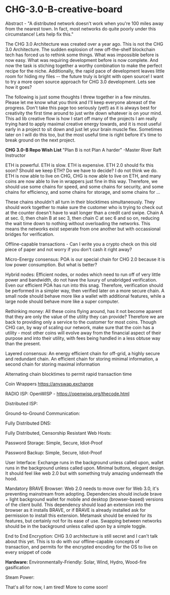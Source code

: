 # CHG-3.0-B-creative-board

Abstract - "A distributed network doesn't work when you're 100 miles away from the nearest town.  In fact, most networks do quite poorly under this circumstance!  Lets help fix this."

The CHG 3.0 Architecture was created over a year ago.  This is not the CHG 3.0 Architecture.  The sudden explosion of new off-the-shelf blockchain tech has forced us to rethink some things.  What was impossible before is now easy.  What was requiring development before is now complete.  And now the task is stiching together a worthy combination to make the perfect recipe for the niche.  Additionally, the rapid pace of development leaves little room for hiding my files -- the future truly is bright with open source!  I want to try a more open source approach for CHG 3.0 development.  Lets see how it goes?

The following is just some thoughts I threw together in a few minutes.  Please let me know what you think and I'll keep everyone abreast of the progress.  Don't take this page too seriously (yet!) as it is always best for creativity the first time around to just write down whatever is on your mind.  This ad lib creative flow is how I start off many of the projects I am really trying hard to apply maximal creative energy towards, and it is most useful early in a project to sit down and just let your brain muscle flex.  Sometimes later on I will do this too, but the most useful time is right before it's time to break ground on the next project.

<B>CHG 3.0-B Repo Wish List </B> "Plan B is not Plan A harder" -Master River Raft Instructor

ETH is powerful.  ETH is slow.  ETH is expensive.  ETH 2.0 should fix this soon?  Should we keep ETH?  Do we have to decide?  I do not think we do.  ETH is now able to live on CHG, CHG is now able to live on ETH, and many coins are now able to live in wrappers just fine in this way.  Therefore, we should use some chains for speed, and some chains for security, and some chains for efficiency, and some chains for storage, and some chains for ...

These chains shouldn't all turn in their blocktimes simultaneously.  They should work together to make sure the customer who is trying to check out at the counter doesn't have to wait longer than a credit card swipe.  Chain A at sec. 0, then chain B at sec 3, then chain C at sec 6 and so on, reducing the wait time down to nothing without overloading the networks.  This means the networks exist seperate from one another but with occassional bridges for verification.

Offline-capable transactions - Can I write you a crypto check on this old piece of paper and not worry if you don't cash it right away?

Micro-Energy consensus: POA is our special chain for CHG 2.0 because it is low power consumption.  But what is better?

Hybrid nodes:  Efficient nodes, or nodes which need to run off of very little power and bandwidth, do not have the luxury of unabridged verification.  Even our efficient POA has run into this snag.  Therefore, verification should be performed in a simpler way, then verified later on a more secure chain.  A small node should behave more like a wallet with additional features, while a large node should behave more like a super computer.

Rethinking money: All these coins flying around, has it not become aparent that they are only the value of the utility they can provide?  Therefore we are back to providing only a service to the customer for most coins.  Though CHG can, by way of scaling our network, make sure that the coin has a utility - most other coins will evolve away from the financial aspect of their purpose and into their utility, with fees being handled in a less obtuse way than the present.  

Layered consensus: An energy efficient chain for off-grid, a highly secure and redundant chain.  An efficient chain for storing minimal information, a second chain for storing maximal information

Alternating chain blocktimes to permit rapid transaction time

Coin Wrappers
https://anyswap.exchange

RADIO ISP:
OpenWISP - https://openwisp.org/thecode.html

Distributed ISP:

Ground-to-Ground Communication:

Fully Distributed DNS:

Fully Distributed, Censorship Resistant Web Hosts:

Password Storage: Simple, Secure, Idiot-Proof

Password Backup: Simple, Secure, Idiot-Proof

User Interface:
Exchange runs in the background unless called upon, wallet runs in the background unless called upon.  Minimal buttons, elegant design.  It should feel like web 2.0 but with something truly amazing underneath the hood. 

Mandatory BRAVE Browser: Web 2.0 needs to move over for Web 3.0, it's preventing mainstream from adopting.  Dependencies should include brave + light background wallet for mobile and desktop (browser-based) versions of the client build.  This dependency should load an extension into the browser as it installs BRAVE, or if BRAVE is already installed ask for permission to install this extension.  Metamask should be envied for its features, but certainly not for its ease of use.  Swapping between networks should be in the background unless called upon by a simple toggle.

End to End Encryption:  CHG 3.0 architecture is still secret and I can't talk about this yet.  This is to do with our offline-capable concepts of transaction, and permits for the encrypted encoding for the OS to live on every snippet of code

<b>Hardware:</B>
Environmentally-Friendly:
Solar, Wind, Hydro, Wood-fire gasification

Steam Power:

That's all for now, I am tired!  More to come soon!






